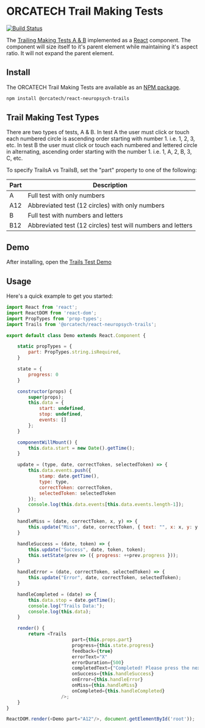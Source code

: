 # ORCATECH Trail Making Tests

[![Build Status](https://travis-ci.org/orcatechteam/react-neuropsych-trails.svg?branch=v0.0.4)](https://travis-ci.org/orcatechteam/react-neuropsych-trails)

The [Trailing Making Tests A & B](https://en.wikipedia.org/wiki/Trail_Making_Test)
implemented as a [React](https://reactjs.org) component. The component will size
itself to it's parent element while maintaining it's aspect ratio. It will not expand
the parent element.

## Install

The ORCATECH Trail Making Tests are available as an [NPM package](https://www.npmjs.com/package/@orcatech/react-neuropsych-trails).

```sh
npm install @orcatech/react-neuropsych-trails
```

## Trail Making Test Types

There are two types of tests, A & B. In test A the user must click or touch each
numbered circle is ascending order starting with number 1. i.e. 1, 2, 3, etc.
In test B the user must click or touch each numbered and lettered circle in alternating,
ascending order starting with the number 1. i.e. 1, A, 2, B, 3, C, etc.

To specify TrailsA vs TrailsB, set the "part" property to one of the following:

| Part  | Description                                                          |
|-------|----------------------------------------------------------------------|
| A     | Full test with only numbers                                          |
| A12   | Abbreviated test (12 circles) with only numbers                      |
| B     | Full test with numbers and letters                                   |
| B12   | Abbreviated test (12 circles) test will numbers and letters          |

## Demo

After installing, open the
[Trails Test Demo](dist/test/index.html)

## Usage

Here's a quick example to get you started:

```javascript
import React from 'react';
import ReactDOM from 'react-dom';
import PropTypes from 'prop-types';
import Trails from '@orcatech/react-neuropsych-trails';

export default class Demo extends React.Component {

	static propTypes = {
		part: PropTypes.string.isRequired,
	}

	state = {
		progress: 0
	}

	constructor(props) {
		super(props);
		this.data = {
			start: undefined,
			stop: undefined,
			events: []
		};
	}

	componentWillMount() {
		this.data.start = new Date().getTime();
	}

	update = (type, date, correctToken, selectedToken) => {
		this.data.events.push({
			stamp: date.getTime(),
			type: type,
			correctToken: correctToken,
			selectedToken: selectedToken
		});
		console.log(this.data.events[this.data.events.length-1]);
	}

	handleMiss = (date, correctToken, x, y) => {
		this.update("Miss", date, correctToken, { text: "", x: x, y: y });
	}

	handleSuccess = (date, token) => {
		this.update("Success", date, token, token);
		this.setState(prev => ({ progress: ++prev.progress }));
	}

	handleError = (date, correctToken, selectedToken) => {
		this.update("Error", date, correctToken, selectedToken);
	}

	handleCompleted = (date) => {
		this.data.stop = date.getTime();
		console.log("Trails Data:");
		console.log(this.data);
	}

	render() {
		return <Trails
						part={this.props.part}
						progress={this.state.progress}
						feedback={true}
						errorText="X"
						errorDuration={500}
						completedText={"Completed! Please press the next button"}
						onSuccess={this.handleSuccess}
						onError={this.handleError}
						onMiss={this.handleMiss}
						onCompleted={this.handleCompleted}
					/>;
	}
}

ReactDOM.render(<Demo part="A12"/>, document.getElementById('root'));
```
